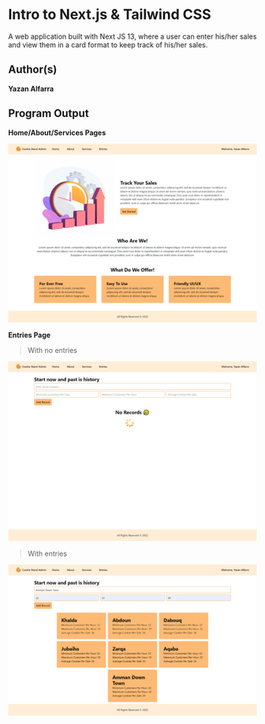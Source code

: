 # Intro to Next.js & Tailwind CSS

A web application built with Next JS 13, where a user can enter his/her sales and view them in a card format to keep track of his/her sales.

## Author(s)

**Yazan Alfarra**

## Program Output

**Home/About/Services Pages**

![](homePage.jpg)

**Entries Page**

> With no entries

![](entries-empty.jpg)

> With entries

![](entries.jpg)